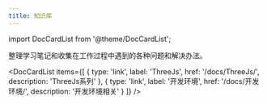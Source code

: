 ```yaml
---
title: 知识库
---
```


import DocCardList from '@theme/DocCardList';

整理学习笔记和收集在工作过程中遇到的各种问题和解决办法。

<DocCardList items={[
  {
    type: 'link',
    label: 'ThreeJs',
    href: '/docs/ThreeJs/',
    description: 'ThreeJs系列'
  },
  {
    type: 'link',
    label: '开发环境',
    href: '/docs/开发环境/',
    description: '开发环境相关'
  }
]} />



